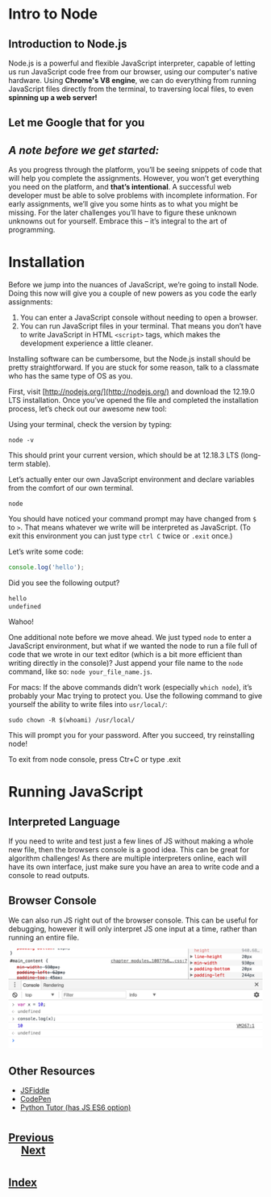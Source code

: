 # Intro to Node
## Introduction to Node.js
Node.js is a powerful and flexible JavaScript interpreter, capable of letting us run JavaScript code free from our browser, using our computer's native hardware. Using __Chrome's V8 engine__, we can do everything from running JavaScript files directly from the terminal, to traversing local files, to even __spinning up a web server!__

## Let me Google that for you
## *A note before we get started:*
As you progress through the platform, you’ll be seeing snippets of code that will help you complete the assignments. However, you won’t get everything you need on the platform, and __that’s intentional__. A successful web developer must be able to solve problems with incomplete information. For early assignments, we’ll give you some hints as to what you might be missing. For the later challenges you’ll have to figure these unknown unknowns out for yourself. Embrace this – it’s integral to the art of programming.

# Installation
Before we jump into the nuances of JavaScript, we’re going to install Node. Doing this now will give you a couple of new powers as you code the early assignments:
1.  You can enter a JavaScript console without needing to open a browser.
2.  You can run JavaScript files in your terminal. That means you don’t have to write JavaScript in HTML `<script>` tags, which makes the development experience a little cleaner.

Installing software can be cumbersome, but the Node.js install should be pretty straightforward. If you are stuck for some reason, talk to a classmate who has the same type of OS as you.

First, visit [http://nodejs.org/](http://nodejs.org/) and download the 12.19.0 LTS installation. Once you’ve opened the file and completed the installation process, let’s check out our awesome new tool:

Using your terminal, check the version by typing:

```
node -v
```

This should print your current version, which should be at 12.18.3 LTS (long-term stable).

Let’s actually enter our own JavaScript environment and declare variables from the comfort of our own terminal.
```
node
```
You should have noticed your command prompt may have changed from `$` to `>`. That means whatever we write will be interpreted as JavaScript. (To exit this environment you can just type `ctrl C` twice or `.exit` once.)

Let’s write some code:
```js
console.log('hello');
```
Did you see the following output?
```
hello
undefined
```
Wahoo!

One additional note before we move ahead. We just typed `node` to enter a JavaScript environment, but what if we wanted the node to run a file full of code that we wrote in our text editor (which is a bit more efficient than writing directly in the console)? Just append your file name to the `node` command, like so: `node your_file_name.js`.

For macs: If the above commands didn’t work (especially `which node`), it’s probably your Mac trying to protect you. Use the following command to give yourself the ability to write files into `usr/local/`:

```
sudo chown -R $(whoami) /usr/local/
```
This will prompt you for your password. After you succeed, try reinstalling node!

To exit from node console, press Ctr+C or type .exit 

# Running JavaScript
## Interpreted Language
If you need to write and test just a few lines of JS without making a whole new file, then the browsers console is a good idea. This can be great for algorithm challenges! As there are multiple interpreters online, each will have its own interface, just make sure you have an area to write code and a console to read outputs.
## Browser Console
We can also run JS right out of the browser console. This can be useful for debugging, however it will only interpret JS one input at a time, rather than running an entire file.

<img src="../000_Captions/browser_console.png">

## Other Resources
*   [JSFiddle](https://jsfiddle.net/)
*   [CodePen](http://codepen.io/)
*   [Python Tutor (has JS ES6 option)](http://pythontutor.com/visualize.html#mode=edit)
#
## [Previous](./../001_Overview/002_React_Overview.md)<span>&nbsp;&nbsp;&nbsp;&nbsp;&nbsp;&nbsp;&nbsp;&nbsp;&nbsp;&nbsp;&nbsp;&nbsp;&nbsp;&nbsp;&nbsp;&nbsp;&nbsp;&nbsp;&nbsp;&nbsp;&nbsp;&nbsp;&nbsp;&nbsp;&nbsp;&nbsp;&nbsp;&nbsp;&nbsp;&nbsp;&nbsp;&nbsp;&nbsp;&nbsp;&nbsp;&nbsp;&nbsp;&nbsp;&nbsp;&nbsp;&nbsp;&nbsp;&nbsp;&nbsp;&nbsp;&nbsp;&nbsp;&nbsp;&nbsp;&nbsp;&nbsp;&nbsp;&nbsp;&nbsp;&nbsp;&nbsp;&nbsp;&nbsp;&nbsp;&nbsp;&nbsp;&nbsp;&nbsp;&nbsp;&nbsp;&nbsp;&nbsp;&nbsp;&nbsp;&nbsp;&nbsp;&nbsp;&nbsp;&nbsp;&nbsp;&nbsp;&nbsp;&nbsp;&nbsp;&nbsp;&nbsp;&nbsp;&nbsp;&nbsp;&nbsp;&nbsp;&nbsp;</span> [Next](./../003_Fundamentals/001_Javascritp_Overview.md)
#
##  [Index](../../Index.md)